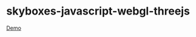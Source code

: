 # skyboxes-javascript-webgl-threejs
[Demo](https://alvar91.github.io/skyboxes-javascript-webgl-threejs/)
